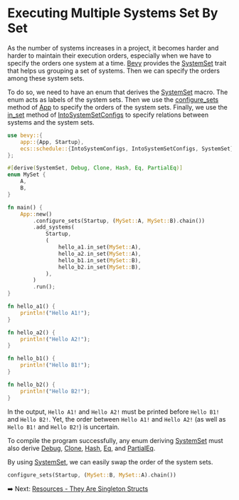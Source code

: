 # Executing Multiple Systems Set By Set

As the number of systems increases in a project, it becomes harder and harder to maintain their execution orders, especially when we have to specify the orders one system at a time.
[Bevy](https://bevyengine.org/) provides the [SystemSet](https://docs.rs/bevy/latest/bevy/ecs/schedule/trait.SystemSet.html) trait that helps us grouping a set of systems.
Then we can specify the orders among these system sets.

To do so, we need to have an enum that derives the [SystemSet](https://docs.rs/bevy/latest/bevy/ecs/schedule/derive.SystemSet.html) macro.
The enum acts as labels of the system sets.
Then we use the [configure_sets](https://docs.rs/bevy/latest/bevy/app/struct.App.html#method.configure_sets) method of [App](https://docs.rs/bevy/latest/bevy/app/struct.App.html) to specify the orders of the system sets.
Finally, we use the [in_set](https://docs.rs/bevy/latest/bevy/ecs/schedule/trait.IntoSystemSetConfigs.html#method.in_set) method of [IntoSystemSetConfigs](https://docs.rs/bevy/latest/bevy/ecs/schedule/trait.IntoSystemSetConfigs.html) to specify relations between systems and the system sets.

```rust
use bevy::{
    app::{App, Startup},
    ecs::schedule::{IntoSystemConfigs, IntoSystemSetConfigs, SystemSet},
};

#[derive(SystemSet, Debug, Clone, Hash, Eq, PartialEq)]
enum MySet {
    A,
    B,
}

fn main() {
    App::new()
        .configure_sets(Startup, (MySet::A, MySet::B).chain())
        .add_systems(
            Startup,
            (
                hello_a1.in_set(MySet::A),
                hello_a2.in_set(MySet::A),
                hello_b1.in_set(MySet::B),
                hello_b2.in_set(MySet::B),
            ),
        )
        .run();
}

fn hello_a1() {
    println!("Hello A1!");
}

fn hello_a2() {
    println!("Hello A2!");
}

fn hello_b1() {
    println!("Hello B1!");
}

fn hello_b2() {
    println!("Hello B2!");
}
```

In the output, `Hello A1!` and `Hello A2!` must be printed before `Hello B1!` and `Hello B2!`.
Yet, the order between `Hello A1!` and `Hello A2!` (as well as `Hello B1!` and `Hello B2!`) is uncertain.

To compile the program successfully, any enum deriving [SystemSet](https://docs.rs/bevy/latest/bevy/ecs/schedule/derive.SystemSet.html) must also derive [Debug](https://doc.rust-lang.org/std/fmt/derive.Debug.html), [Clone](https://doc.rust-lang.org/std/clone/derive.Clone.html), [Hash](https://doc.rust-lang.org/std/hash/derive.Hash.html), [Eq](https://doc.rust-lang.org/std/cmp/derive.Eq.html), and [PartialEq](https://doc.rust-lang.org/std/cmp/derive.PartialEq.html).

By using [SystemSet](https://docs.rs/bevy/latest/bevy/ecs/schedule/trait.SystemSet.html), we can easily swap the order of the system sets.

```rust
configure_sets(Startup, (MySet::B, MySet::A).chain())
```

:arrow_right:  Next: [Resources - They Are Singleton Structs](./they_are_singleton_structs.md)
